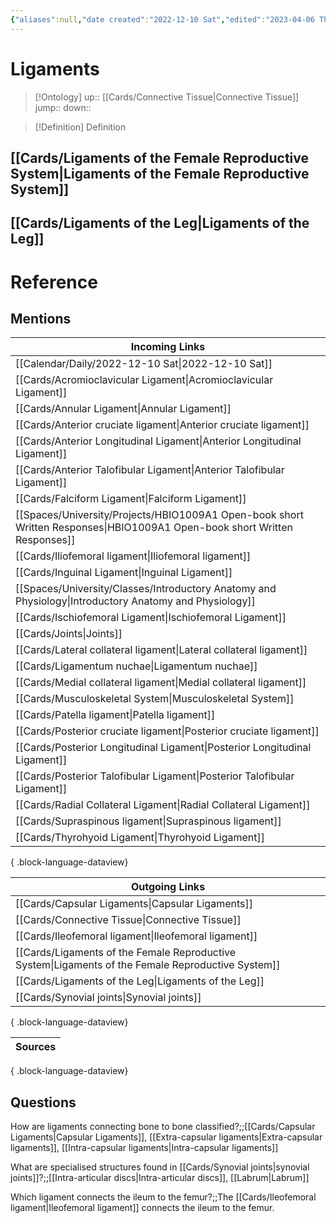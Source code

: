 ```yaml
---
{"aliases":null,"date created":"2022-12-10 Sat","edited":"2023-04-06 Thu","dg-publish":true,"tags":["Uni/LFS122"],"permalink":"/cards/ligaments/","dgPassFrontmatter":true}
---
```


# Ligaments

> [!Ontology]
> up:: [[Cards/Connective Tissue\|Connective Tissue]]
> jump::
> down:: 

> [!Definition] Definition

## [[Cards/Ligaments of the Female Reproductive System\|Ligaments of the Female Reproductive System]]

## [[Cards/Ligaments of the Leg\|Ligaments of the Leg]]

# Reference

## Mentions

| Incoming Links                                                                                                               |
| ---------------------------------------------------------------------------------------------------------------------------- |
| [[Calendar/Daily/2022-12-10 Sat\|2022-12-10 Sat]]                                                                         |
| [[Cards/Acromioclavicular Ligament\|Acromioclavicular Ligament]]                                                          |
| [[Cards/Annular Ligament\|Annular Ligament]]                                                                              |
| [[Cards/Anterior cruciate ligament\|Anterior cruciate ligament]]                                                          |
| [[Cards/Anterior Longitudinal Ligament\|Anterior Longitudinal Ligament]]                                                  |
| [[Cards/Anterior Talofibular Ligament\|Anterior Talofibular Ligament]]                                                    |
| [[Cards/Falciform Ligament\|Falciform Ligament]]                                                                          |
| [[Spaces/University/Projects/HBIO1009A1 Open-book short Written Responses\|HBIO1009A1 Open-book short Written Responses]] |
| [[Cards/Iliofemoral ligament\|Iliofemoral ligament]]                                                                      |
| [[Cards/Inguinal Ligament\|Inguinal Ligament]]                                                                            |
| [[Spaces/University/Classes/Introductory Anatomy and Physiology\|Introductory Anatomy and Physiology]]                    |
| [[Cards/Ischiofemoral Ligament\|Ischiofemoral Ligament]]                                                                  |
| [[Cards/Joints\|Joints]]                                                                                                  |
| [[Cards/Lateral collateral ligament\|Lateral collateral ligament]]                                                        |
| [[Cards/Ligamentum nuchae\|Ligamentum nuchae]]                                                                            |
| [[Cards/Medial collateral ligament\|Medial collateral ligament]]                                                          |
| [[Cards/Musculoskeletal System\|Musculoskeletal System]]                                                                  |
| [[Cards/Patella ligament\|Patella ligament]]                                                                              |
| [[Cards/Posterior cruciate ligament\|Posterior cruciate ligament]]                                                        |
| [[Cards/Posterior Longitudinal Ligament\|Posterior Longitudinal Ligament]]                                                |
| [[Cards/Posterior Talofibular Ligament\|Posterior Talofibular Ligament]]                                                  |
| [[Cards/Radial Collateral Ligament\|Radial Collateral Ligament]]                                                          |
| [[Cards/Supraspinous ligament\|Supraspinous ligament]]                                                                    |
| [[Cards/Thyrohyoid Ligament\|Thyrohyoid Ligament]]                                                                        |

{ .block-language-dataview}

| Outgoing Links                                                                                        |
| ----------------------------------------------------------------------------------------------------- |
| [[Cards/Capsular Ligaments\|Capsular Ligaments]]                                                   |
| [[Cards/Connective Tissue\|Connective Tissue]]                                                     |
| [[Cards/Ileofemoral ligament\|Ileofemoral ligament]]                                               |
| [[Cards/Ligaments of the Female Reproductive System\|Ligaments of the Female Reproductive System]] |
| [[Cards/Ligaments of the Leg\|Ligaments of the Leg]]                                               |
| [[Cards/Synovial joints\|Synovial joints]]                                                         |

{ .block-language-dataview}

| Sources |
| ------- |

{ .block-language-dataview}

## Questions

How are ligaments connecting bone to bone classified?;;[[Cards/Capsular Ligaments\|Capsular Ligaments]], [[Extra-capsular ligaments\|Extra-capsular ligaments]], [[Intra-capsular ligaments\|Intra-capsular ligaments]]
<!--SR:!2023-10-27,4,170-->

What are specialised structures found in [[Cards/Synovial joints\|synovial joints]]?;;[[Intra-articular discs\|Intra-articular discs]], [[Labrum\|Labrum]]
<!--SR:!2023-10-24,1,130-->

Which ligament connects the ileum to the femur?;;The [[Cards/Ileofemoral ligament\|Ileofemoral ligament]] connects the ileum to the femur.
<!--SR:!2023-11-27,83,248-->
